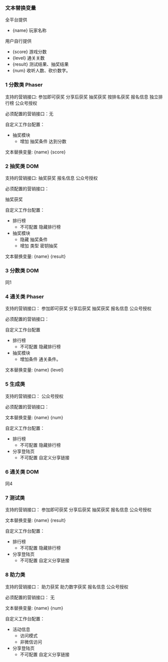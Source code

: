 ### 文本替换变量
全平台提供

- {name} 玩家名称

用户自行提供

- {score} 游戏分数
- {level} 通关关数
- {result} 测试结果、抽奖结果
- {num} 收听人数、砍价数字。

### 1 分数类 Phaser

支持的营销接口:
参加即可获奖
分享后获奖
抽奖获奖
按排名获奖
报名信息
独立排行榜
公众号授权

必须配置的营销接口：无

自定义工作台配置：

- 抽奖模块
  - 增加 抽奖条件 达到分数

文本替换变量: {name} {score}


### 2 抽奖类 DOM

支持的营销接口:
抽奖获奖
报名信息
公众号授权

必须配置的营销接口：

抽奖获奖

自定义工作台配置：
  - 排行榜
    - 不可配置 隐藏排行榜
  - 抽奖模块
    - 隐藏 抽奖条件
    - 增加 类型 密钥抽奖

文本替换变量: {name} {result}

### 3 分数类 DOM
同1

### 4 通关类 Phaser

支持的营销接口：
参加即可获奖
分享后获奖
抽奖获奖
报名信息
公众号授权

必须配置的营销接口：

自定义工作台配置
  - 排行榜
    - 不可配置 隐藏排行榜
  - 抽奖模块
    - 增加条件 通关条件。

文本替换变量: {name} {level}

### 5 生成类

支持的营销接口：
公众号授权

必须配置的营销接口：

文本替换变量: {name} {num}

自定义工作台配置：
  - 排行榜
    - 不可配置 隐藏排行榜
  - 分享登陆页
    - 不可配置 自定义分享链接

### 6 通关类 DOM

同4

### 7 测试类
支持的营销接口：
参加即可获奖
分享后获奖
抽奖获奖
报名信息
公众号授权

文本替换变量: {name} {result}

自定义工作台配置：
- 排行榜
  - 不可配置 隐藏排行榜
- 分享登陆页
  - 不可配置 自定义分享链接

### 8 助力类

支持的营销接口：
助力获奖
助力数字获奖
报名信息
公众号授权

必须配置的营销接口：
无

文本替换变量: {name} {num}

自定义工作台配置：
- 活动信息
  - 访问模式
  - 非微信访问
- 分享登陆页
  - 不可配置 自定义分享链接
